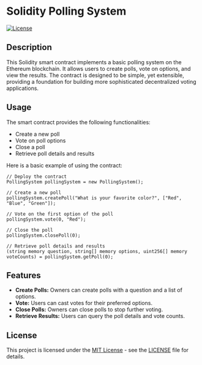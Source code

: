 # Solidity Polling System

[![License](https://img.shields.io/badge/License-MIT-blue.svg)](LICENSE)

## Description

This Solidity smart contract implements a basic polling system on the Ethereum blockchain. It allows users to create polls, vote on options, and view the results. The contract is designed to be simple, yet extensible, providing a foundation for building more sophisticated decentralized voting applications.


## Usage

The smart contract provides the following functionalities:

- Create a new poll
- Vote on poll options
- Close a poll
- Retrieve poll details and results

Here is a basic example of using the contract:

```solidity
// Deploy the contract
PollingSystem pollingSystem = new PollingSystem();

// Create a new poll
pollingSystem.createPoll("What is your favorite color?", ["Red", "Blue", "Green"]);

// Vote on the first option of the poll
pollingSystem.vote(0, "Red");

// Close the poll
pollingSystem.closePoll(0);

// Retrieve poll details and results
(string memory question, string[] memory options, uint256[] memory voteCounts) = pollingSystem.getPoll(0);
```

## Features

- **Create Polls:** Owners can create polls with a question and a list of options.
- **Vote:** Users can cast votes for their preferred options.
- **Close Polls:** Owners can close polls to stop further voting.
- **Retrieve Results:** Users can query the poll details and vote counts.


## License

This project is licensed under the [MIT License](LICENSE) - see the [LICENSE](LICENSE) file for details.